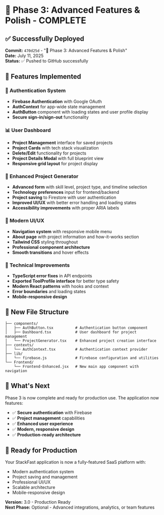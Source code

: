 # 🚀 Phase 3: Advanced Features & Polish - COMPLETE

## ✅ **Successfully Deployed**
**Commit:** `470d25d` - "🚀 Phase 3: Advanced Features & Polish"  
**Date:** July 11, 2025  
**Status:** ✅ Pushed to GitHub successfully

## 🎯 **Features Implemented**

### 🔐 **Authentication System**
- **Firebase Authentication** with Google OAuth
- **AuthContext** for app-wide state management
- **AuthButton** component with loading states and user profile display
- **Secure sign-in/sign-out** functionality

### 📊 **User Dashboard**
- **Project Management** interface for saved projects
- **Project Cards** with tech stack visualization
- **Delete/Edit** functionality for projects
- **Project Details Modal** with full blueprint view
- **Responsive grid layout** for project display

### 🚀 **Enhanced Project Generator**
- **Advanced form** with skill level, project type, and timeline selection
- **Technology preferences** input for frontend/backend
- **Project saving** to Firestore with user authentication
- **Improved UI/UX** with better error handling and loading states
- **Accessibility improvements** with proper ARIA labels

### 🎨 **Modern UI/UX**
- **Navigation system** with responsive mobile menu
- **About page** with project information and how-it-works section
- **Tailwind CSS** styling throughout
- **Professional component architecture**
- **Smooth transitions** and hover effects

### 🔧 **Technical Improvements**
- **TypeScript error fixes** in API endpoints
- **Exported ToolProfile interface** for better type safety
- **Modern React patterns** with hooks and context
- **Error boundaries** and loading states
- **Mobile-responsive design**

## 📁 **New File Structure**
```
├── components/
│   ├── AuthButton.tsx          # Authentication button component
│   ├── Dashboard.tsx           # User dashboard for project management
│   └── ProjectGenerator.tsx    # Enhanced project creation interface
├── contexts/
│   └── AuthContext.tsx         # Authentication context provider
├── lib/
│   └── firebase.js             # Firebase configuration and utilities
└── Frontend/
    └── Frontend-Enhanced.jsx   # New main app component with navigation
```

## 🔄 **What's Next**
Phase 3 is now complete and ready for production use. The application now features:

- ✅ **Secure authentication** with Firebase
- ✅ **Project management** capabilities
- ✅ **Enhanced user experience**
- ✅ **Modern, responsive design**
- ✅ **Production-ready architecture**

## 🎯 **Ready for Production**
Your StackFast application is now a fully-featured SaaS platform with:
- Modern authentication system
- Project saving and management
- Professional UI/UX
- Scalable architecture
- Mobile-responsive design

**Version:** 3.0 - Production Ready  
**Next Phase:** Optional - Advanced integrations, analytics, or team features
